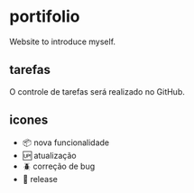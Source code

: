 # portifolio

Website to introduce myself.

## tarefas

O controle de tarefas será realizado no GitHub.

## icones

- :package: nova funcionalidade
- :up: atualização
- :beetle: correção de bug
- :checkered_flag: release